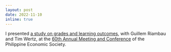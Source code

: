 ```yaml
---
layout: post
date: 2022-11-10
inline: true
---
```


I presented [a study on grades and learning outcomes](https://www.dropbox.com/s/o1nkr76jp4ks4xg/chua_riambau_wertz_pes2022.pdf?raw=1), with Guillem Riambau and Tim Wertz, at the [60th Annual Meeting and Conference](https://economicsph.org/pes60) of the Philippine Economic Society.